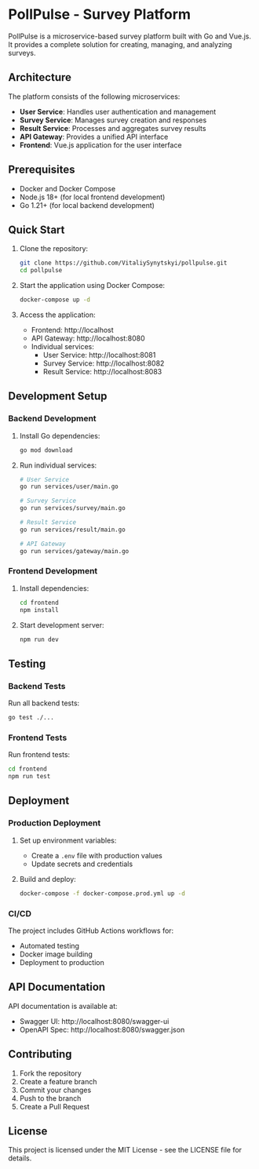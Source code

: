 # PollPulse - Survey Platform

PollPulse is a microservice-based survey platform built with Go and Vue.js. It provides a complete solution for creating, managing, and analyzing surveys.

## Architecture

The platform consists of the following microservices:

- **User Service**: Handles user authentication and management
- **Survey Service**: Manages survey creation and responses
- **Result Service**: Processes and aggregates survey results
- **API Gateway**: Provides a unified API interface
- **Frontend**: Vue.js application for the user interface

## Prerequisites

- Docker and Docker Compose
- Node.js 18+ (for local frontend development)
- Go 1.21+ (for local backend development)

## Quick Start

1. Clone the repository:
   ```bash
   git clone https://github.com/VitaliySynytskyi/pollpulse.git
   cd pollpulse
   ```

2. Start the application using Docker Compose:
   ```bash
   docker-compose up -d
   ```

3. Access the application:
   - Frontend: http://localhost
   - API Gateway: http://localhost:8080
   - Individual services:
     - User Service: http://localhost:8081
     - Survey Service: http://localhost:8082
     - Result Service: http://localhost:8083

## Development Setup

### Backend Development

1. Install Go dependencies:
   ```bash
   go mod download
   ```

2. Run individual services:
   ```bash
   # User Service
   go run services/user/main.go

   # Survey Service
   go run services/survey/main.go

   # Result Service
   go run services/result/main.go

   # API Gateway
   go run services/gateway/main.go
   ```

### Frontend Development

1. Install dependencies:
   ```bash
   cd frontend
   npm install
   ```

2. Start development server:
   ```bash
   npm run dev
   ```

## Testing

### Backend Tests

Run all backend tests:
```bash
go test ./...
```

### Frontend Tests

Run frontend tests:
```bash
cd frontend
npm run test
```

## Deployment

### Production Deployment

1. Set up environment variables:
   - Create a `.env` file with production values
   - Update secrets and credentials

2. Build and deploy:
   ```bash
   docker-compose -f docker-compose.prod.yml up -d
   ```

### CI/CD

The project includes GitHub Actions workflows for:
- Automated testing
- Docker image building
- Deployment to production

## API Documentation

API documentation is available at:
- Swagger UI: http://localhost:8080/swagger-ui
- OpenAPI Spec: http://localhost:8080/swagger.json

## Contributing

1. Fork the repository
2. Create a feature branch
3. Commit your changes
4. Push to the branch
5. Create a Pull Request

## License

This project is licensed under the MIT License - see the LICENSE file for details. 